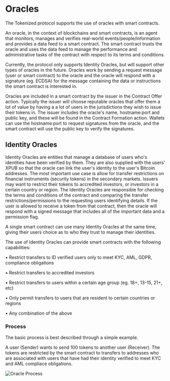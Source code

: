 # Oracles

The Tokenized protocol supports the use of oracles with smart contracts.  

An oracle, in the context of blockchains and smart contracts, is an agent that monitors, manages and verifies real-world events/people/information and provides a data feed to a smart contract.  The smart contract trusts the oracle and uses the data feed to manage the performance and administrative tasks of the contract with respect to its terms and conditions.

Currently, the protocol only supports Identity Oracles, but will support other types of oracles in the future.  Oracles work by sending a request message (user or smart contract) to the oracle and the oracle will respond with a signature (eg. ECDSA) for the message containing the data or instructions the smart contract is interested in.

Oracles are included in a smart contract by the issuer in the Contract Offer action.  Typically the issuer will choose reputable oracles that offer them a lot of value by having a a lot of users in the jurisdictions they wish to issue their tokens in.  The issuer includes the oracle's name, hostname:port and public key, and these will be found in the Contract Formation action.  Wallets can use the hostname:port to request signatures from the oracle, and the smart contract will use the public key to verify the signatures.

## Identity Oracles

Identity Oracles are entities that manage a database of users who's identities have been verified by them.  They are also supplied with the users' XPUB so that the oracle can link the user's identity to the user's Bitcoin addresses.  The most important use case is allow for transfer restrictions on financial instruments (security tokens) in the secondary markets.  Issuers may want to restrict their tokens to accredited investors, or investors in a certain country or region.  The Identity Oracles are responsible for checking the terms and conditions of the contract and comparing the transfer restrictions/permissions to the requesting users identifying details.  If the user is allowed to receive a token from that contract, then the oracle will respond with a signed message that includes all of the important data and a permission flag.

A single smart contract can use many Identity Oracles at the same time, giving their users choice as to who they trust to manage their identities.

The use of Identity Oracles can provide smart contracts with the following capabilities:

• Restrict transfers to ID verified users only to meet KYC, AML, GDPR, compliance obligations

• Restrict transfers to accredited investors

• Restrict transfers to users within a certain age group (eg. 18+, 13-15, 21+, etc)

• Only permit transfers to users that are resident to certain countries or regions

• Any combination of the above

### Process

The basic process is best described through a simple example.  

A user (Sender) wants to send 100 tokens to another user (Receiver).  The tokens are restricted by the smart contract to transfers to addresses who are associated with users that have had their identity verified to meet KYC and AML compliace obligations.

<img src="https://raw.githubusercontent.com/tokenized/docs/master/images/main-concepts-oracles.svg?sanitize=true" alt="Oracle Process" align="middle">
